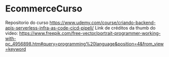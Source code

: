 # EcommerceCurso

Repositorio do curso https://www.udemy.com/course/criando-backend-apis-serverless-infra-as-code-cicd-pipeli/
Link de créditos da thumb do video: https://www.freepik.com/free-vector/portrait-programmer-working-with-pc_4956898.htm#query=programming%20language&position=4&from_view=keyword
